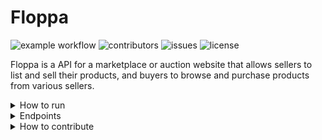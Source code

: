 # Floppa


![example workflow](https://github.com/Floppa-equipe-16/floppa/actions/workflows/maven.yml/badge.svg)
![contributors](https://img.shields.io/github/contributors/Floppa-equipe-16/floppa)
![issues](https://img.shields.io/github/issues/Floppa-equipe-16/floppa)
![license](https://img.shields.io/github/license/Floppa-equipe-16/floppa)

Floppa is a API for a marketplace or auction website that allows sellers to list and sell their products, and buyers to browse and purchase products from various sellers.

<details>
<summary>How to run</summary>

### Requirements
- Java 11
- Maven

### Environment variables
For the application to work, you need to set the following environment variables:

#### _Database_
```
FLOPPA_MONGO_CLUSTER_URL=[A MongoDB cluster url]
FLOPPA_MONGO_DATABASE=[A MongoDB database name]
```
#### _Email Service_ (Optional)
```
FLOPPA_HOST_EMAIL=[Whatever email you want to use as the sender for the email service]
FOPPA_HOST_PASSWORD=[The app password for the particular email]
```
You also need to specify the email domain used specified in `src/main/resources/EmailNotificationConfig.properties` (default is `gmail.com`)
### Commands
#### Build
```
mvn clean install
```
#### Execute
```
mvn exec:java
```
</details>

<details>
<summary>Endpoints</summary><br>

- `GET /health` - Checks the health status of the API
- `POST /sellers` - Allows sellers to create an account and list their products.
- `GET /sellers` - Retrieves a list of top sellers based on a ranking criteria.
- `GET /sellers/{sellerId}` - Retrieves information about a specific seller.
- `POST /products` - Allows sellers to create a new product listing.
- `GET /products` - Retrieves a list of products with optional filters such as sellerId, title, category, minPrice and maxPrice
- `GET /products/{productId}` - Retrieves detailed information about a specific product.
- `POST /products/{productId}/sell` - Marks a product as sold by the seller
- `POST /products/{productId}/offers` - Allows buyers to make an offer on a product

</details>

<details>
<summary>How to contribute</summary><br>

Everyone is welcomed to contribute! If you are interested, see the [Contribution Guide](CONTRIBUTING.md).

</details>
